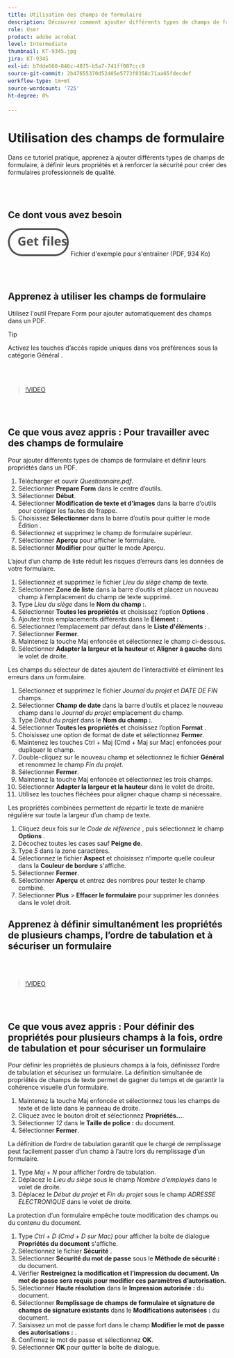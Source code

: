 ```yaml
---
title: Utilisation des champs de formulaire
description: Découvrez comment ajouter différents types de champs de formulaire, définir leurs propriétés et ajouter des options de sécurité pour créer des formulaires professionnels de haute qualité
role: User
product: adobe acrobat
level: Intermediate
thumbnail: KT-9345.jpg
jira: KT-9345
exl-id: b7dde660-846c-4875-b5a7-741ff087ccc9
source-git-commit: 2b47655370d52405e5773f0358c71aa65fdecdef
workflow-type: tm+mt
source-wordcount: '725'
ht-degree: 0%

---
```


# Utilisation des champs de formulaire

Dans ce tutoriel pratique, apprenez à ajouter différents types de champs de formulaire, à définir leurs propriétés et à renforcer la sécurité pour créer des formulaires professionnels de qualité.

<br> 

## Ce dont vous avez besoin

[![Obtenir le fichier](../assets/Getfiles.svg)](../assets/Questionnaire.pdf)
Fichier d&#39;exemple pour s&#39;entraîner (PDF, 934 Ko)

<br> 

## Apprenez à utiliser les champs de formulaire

Utilisez l&#39;outil Prepare Form pour ajouter automatiquement des champs dans un PDF.

>[!TIP]
>
>Activez les touches d’accès rapide uniques dans vos préférences sous la catégorie Général .

<br> 

>[!VIDEO](https://video.tv.adobe.com/v/340084?quality=12&learn=on&hidetitle=true)

<br> 

## Ce que vous avez appris : Pour travailler avec des champs de formulaire

Pour ajouter différents types de champs de formulaire et définir leurs propriétés dans un PDF.

1. Télécharger et ouvrir *Questionnaire.pdf*.
1. Sélectionner **Prepare Form** dans le centre d’outils.
1. Sélectionner **Début**.
1. Sélectionner **Modification de texte et d’images** dans la barre d’outils pour corriger les fautes de frappe.
1. Choisissez **Sélectionner** dans la barre d’outils pour quitter le mode Édition .
1. Sélectionnez et supprimez le champ de formulaire supérieur.
1. Sélectionner **Aperçu** pour afficher le formulaire.
1. Sélectionner **Modifier** pour quitter le mode Aperçu.

L’ajout d’un champ de liste réduit les risques d’erreurs dans les données de votre formulaire.

1. Sélectionnez et supprimez le fichier *Lieu du siège* champ de texte.
1. Sélectionner **Zone de liste** dans la barre d’outils et placez un nouveau champ à l’emplacement du champ de texte supprimé.
1. Type *Lieu du siège* dans le **Nom du champ :**.
1. Sélectionner **Toutes les propriétés** et choisissez l’option **Options** .
1. Ajoutez trois emplacements différents dans le **Élément :** .
1. Sélectionnez l’emplacement par défaut dans le **Liste d&#39;éléments :** .
1. Sélectionner **Fermer**.
1. Maintenez la touche Maj enfoncée et sélectionnez le champ ci-dessous.
1. Sélectionner **Adapter la largeur et la hauteur** et **Aligner à gauche** dans le volet de droite.

Les champs du sélecteur de dates ajoutent de l’interactivité et éliminent les erreurs dans un formulaire.

1. Sélectionnez et supprimez le fichier *Journal du projet* et *DATE DE FIN* champs.
1. Sélectionner **Champ de date** dans la barre d’outils et placez le nouveau champ dans le *Journal du projet* emplacement du champ.
1. Type *Début du projet* dans le **Nom du champ :**.
1. Sélectionner **Toutes les propriétés** et choisissez l’option **Format** .
1. Choisissez une option de format de date et sélectionnez **Fermer**.
1. Maintenez les touches Ctrl + Maj (Cmd + Maj sur Mac) enfoncées pour dupliquer le champ.
1. Double-cliquez sur le nouveau champ et sélectionnez le fichier **Général** et renommez le champ *Fin du projet*.
1. Sélectionner **Fermer**.
1. Maintenez la touche Maj enfoncée et sélectionnez les trois champs.
1. Sélectionner **Adapter la largeur et la hauteur** dans le volet de droite.
1. Utilisez les touches fléchées pour aligner chaque champ si nécessaire.

Les propriétés combinées permettent de répartir le texte de manière régulière sur toute la largeur d’un champ de texte.

1. Cliquez deux fois sur le *Code de référence* , puis sélectionnez le champ **Options** .
1. Décochez toutes les cases sauf **Peigne de**.
1. Type *5* dans la zone caractères.
1. Sélectionnez le fichier **Aspect** et choisissez n’importe quelle couleur dans la **Couleur de bordure** s&#39;affiche.
1. Sélectionner **Fermer**.
1. Sélectionner **Aperçu** et entrez des nombres pour tester le champ combiné.
1. Sélectionner **Plus** > **Effacer le formulaire** pour supprimer les données dans le volet droit.

## Apprenez à définir simultanément les propriétés de plusieurs champs, l’ordre de tabulation et à sécuriser un formulaire

<br> 

>[!VIDEO](https://video.tv.adobe.com/v/340096?hidetitle=true)

<br> 

## Ce que vous avez appris : Pour définir des propriétés pour plusieurs champs à la fois, ordre de tabulation et pour sécuriser un formulaire

Pour définir les propriétés de plusieurs champs à la fois, définissez l’ordre de tabulation et sécurisez un formulaire. La définition simultanée de propriétés de champs de texte permet de gagner du temps et de garantir la cohérence visuelle d’un formulaire.

1. Maintenez la touche Maj enfoncée et sélectionnez tous les champs de texte et de liste dans le panneau de droite.
1. Cliquez avec le bouton droit et sélectionnez **Propriétés...**.
1. Sélectionner *12* dans le **Taille de police :** du document.
1. Sélectionner **Fermer**.

La définition de l’ordre de tabulation garantit que le chargé de remplissage peut facilement passer d’un champ à l’autre lors du remplissage d’un formulaire.

1. Type *Maj + N* pour afficher l’ordre de tabulation.
1. Déplacez le *Lieu du siège* sous le champ *Nombre d&#39;employés* dans le volet de droite.
1. Déplacez le *Début du projet* et *Fin du projet* sous le champ *ADRESSE ÉLECTRONIQUE* dans le volet de droite.

La protection d’un formulaire empêche toute modification des champs ou du contenu du document.

1. Type *Ctrl + D (Cmd + D sur Mac)* pour afficher la boîte de dialogue **Propriétés du document** s&#39;affiche.
1. Sélectionnez le fichier **Sécurité** .
1. Sélectionner **Sécurité du mot de passe** sous le **Méthode de sécurité :** du document.
1. Vérifier **Restreignez la modification et l’impression du document. Un mot de passe sera requis pour modifier ces paramètres d’autorisation.**
1. Sélectionner **Haute résolution** dans le **Impression autorisée :** du document.
1. Sélectionner **Remplissage de champs de formulaire et signature de champs de signature existants** dans le **Modifications autorisées :** du document.
1. Saisissez un mot de passe fort dans le champ **Modifier le mot de passe des autorisations :** .
1. Confirmez le mot de passe et sélectionnez **OK**.
1. Sélectionner **OK** pour quitter la boîte de dialogue.
